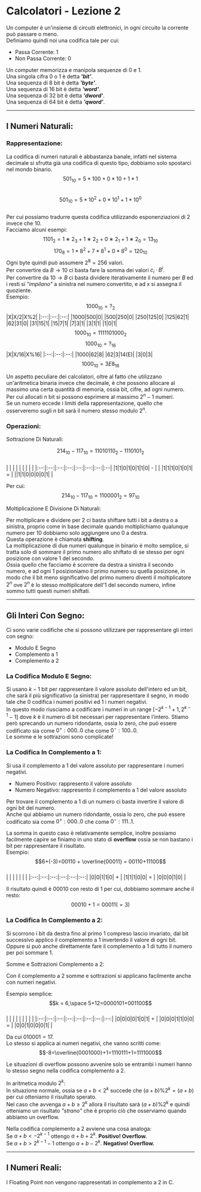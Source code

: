 <script type="text/javascript"
  src="https://cdnjs.cloudflare.com/ajax/libs/mathjax/2.7.0/MathJax.js?config=TeX-AMS_CHTML">
</script>
<script type="text/x-mathjax-config">
  MathJax.Hub.Config({
    tex2jax: {
      inlineMath: [['$','$'], ['\\(','\\)']],
      processEscapes: true},
      jax: ["input/TeX","input/MathML","input/AsciiMath","output/CommonHTML"],
      extensions: ["tex2jax.js","mml2jax.js","asciimath2jax.js","MathMenu.js","MathZoom.js","AssistiveMML.js", "[Contrib]/a11y/accessibility-menu.js"],
      TeX: {
      extensions: ["AMSmath.js","AMSsymbols.js","noErrors.js","noUndefined.js"],
      equationNumbers: {
      autoNumber: "AMS"
      }
    }
  });
</script>

Calcolatori - Lezione 2
=======================

Un computer è un'insieme di circuiti elettronici, in ogni circuito la corrente può passare o meno.  
Definiamo quindi noi una codifica tale per cui:  
- Passa Corrente: $1$  
- Non Passa Corrente: $0$  

Un computer memorizza e manipola sequenze di $0$ e $1$.  
Una singola cifra $0$ o $1$ è detta ***'bit'***.  
Una sequenza di $8$ bit è detta ***'byte'***.  
Una sequenza di $16$ bit è detta ***'word'***.  
Una sequenza di $32$ bit è detta ***'dword'***.  
Una sequenza di $64$ bit è detta ***'qword'***.  

---
I Numeri Naturali:
------------------

### Rappresentazione:  

La codifica di numeri naturali è abbastanza banale,
infatti nel sistema decimale si sfrutta già una codifica di questo tipo, dobbiamo solo spostarci nel mondo binario.  
$$501_{10} = 5*100 + 0*10 + 1*1$$  
$$501_{10} = 5*10^2 + 0*10^1 + 1*10^0$$  
Per cui possiamo tradurre questa codifica utilizzando esponenziazioni di $2$ invece che $10$.  
Facciamo alcuni esempi:  
$$1101_2 = 1∗2_3 + 1∗2_2 + 0∗2_1 + 1∗2_0 = 13_{10}$$
$$170_8 = 1*8^2 + 7*8^1 + 0*8^0 = 120_{10}$$
Ogni byte quindi può assumere $2^8 = 256$ valori.  
Per convertire da $B \rightarrow 10$ ci basta fare la somma dei valori $c_i\cdot B^i$.  
Per convertire da $10 \rightarrow B$ ci basta dividere iterativamente il numero per $B$ ed i resti si *"impilano"* a sinistra nel numero convertito, e ad x si assegna il quoziente.  
Esempio:  
$$1000_{10}=?_2$$
|X|X/2|X%2|
|:--:|:--:|:--:|
|1000|500|0|
|500|250|0|
|250|125|0|
|125|62|1|
|62|31|0|
|31|15|1|
|15|7|1|
|7|3|1|
|3|1|1|
|1|0|1|
$$1000_{10}=1111101000_2$$
$$1000_{10}=?_{16}$$
|X|X/16|X%16|
|:--:|:--:|:--:|
|1000|62|8|
|62|3|14(E)|
|3|0|3|
$$1000_{10}=3E8_{16}$$  

Un aspetto peculiare dei calcolatori, oltre al fatto che utilizzano un'aritmetica binaria invece che decimale, è che possono allocare al massimo una certa quantità di memoria, ossia bit, cifre, ad ogni numero.  
Per cui allocati $n$ bit si possono esprimere al massimo $2^n - 1$ numeri.  
Se un numero eccede i limiti della rappresentazione, quello che osserveremo sugli $n$ bit sarà il numero stesso modulo $2^n$.  

### Operazioni:

Sottrazione Di Naturali:

$$214_{10}-117_{10}=11010110_2-1110101_2$$  
| | | | | | | | |
|:--:|:--:|:--:|:--:|:--:|:--:|:--:|:--|
|$1$|$1$|$0$|$1$|$0$|$1$|$1$|$0$| - |
| |$1$|$1$|$1$|$0$|$1$|$0$|$1$| = |
||$1$|$1$|$0$|$0$|$0$|$0$|$1$| |

Per cui:  
$$214_{10}-117_{10}=1100001_2=97_{10}$$  

Moltiplicazione E Divisione Di Naturali:  

Per moltiplicare e dividere per $2$ ci basta shiftare tutti i bit a destra o a sinistra, proprio come in base decimale quando moltiplichiamo qualunque numero per $10$ dobbiamo solo aggiungere uno $0$ a destra.  
Questa operazione è chiamata **shifting**.  
La moltiplicazione di due numeri qualunque in binario è molto semplice, si tratta solo di sommare il primo numero allo shiftato di se stesso per ogni posizione con valore $1$ del secondo.  
Ossia quello che facciamo è scorrere da destra a sinistra il secondo numero, e ad ogni $1$ posizioniamo il primo numero su quella posizione, in modo che il bit meno significativo del primo numero diventi il moltiplicatore $2^n$ ove $2^n$ è lo stesso moltiplicatore dell'$1$ del secondo numero, infine sommo tutti questi numeri shiftati.  

---
Gli Interi Con Segno:
---------------------

Ci sono varie codifiche che si possono utilizzare per rappresentare gli interi con segno:  
- Modulo E Segno
- Complemento a 1
- Complemento a 2

### La Codifica Modulo E Segno:  

Si usano $k-1$ bit per rappresentare il valore assoluto dell'intero ed un bit, che sarà il più significativo (a sinistra) per rappresentare il segno, in modo tale che $0$ codifica i numeri positivi ed $1$ i numeri negativi.  
In questo modo riusciamo a codificare i numeri in un range $[-2^{k-1} + 1,2^{k-1} - 1]$ dove $k$ è il numero di bit necessari per rappresentare l'intero.
Stiamo però sprecando un numero ridondante, ossia lo zero, che può essere codificato sia come $0^+:000..0$ che come $0^-:100..0$.  
Le somme e le sottrazioni sono complicate!


### La Codifica In Complemento a 1:  

Si usa il complemento a 1 del valore assoluto per rappresentare i numeri negativi.  
- Numero Positivo: rappresento il valore assoluto
- Numero Negativo: rappresento il complemento a 1 del valore assoluto  

Per trovare il complemento a 1 di un numero ci basta invertire il valore di ogni bit del numero.  
Anche qui abbiamo un numero ridondante, ossia lo zero, che può essere codificato sia come $0^+:000..0$ che come $0^-:111..1$.  

La somma in questo caso è relativamente semplice, inoltre possiamo facilmente capire se finiamo in uno stato di **overflow** ossia se non bastano i bit per rappresentare il risultato.  
Esempio:  
$$6+(-3)=00110 + \overline{00011} = 00110+11100$$  
| | | | | | |
|:--:|:--:|:--:|:--:|:--:|:--:|
|$0$|$0$|$1$|$1$|$0$| + |
|$1$|$1$|$1$|$0$|$0$| = |
|$0$|$0$|$0$|$1$|$0$| |

Il risultato quindi è $00010$ con resto di $1$ per cui, dobbiamo sommare anche il resto:  
$$00010 + 1 = 00011 (=3)$$  

### La Codifica In Complemento a 2:  

Si scorrono i bit da destra fino al primo $1$ compreso lascio invariato, dal bit successivo applico il complemento a 1 invertendo il valore di ogni bit.  
Oppure si può anche direttamente fare il complemento a $1$ di tutto il numero per poi sommare $1$.

Somme e Sottrazioni Complemento a 2:  

Con il complemento a 2 somme e sottrazioni si applicano facilmente anche con numeri negativi.  

Esempio semplice:  
$$k = 6,\space 5+12=0000101+001100$$  
| | | | | | | | |
|:--:|:--:|:--:|:--:|:--:|:--:|:--:|:--:|
|$0$|$0$|$0$|$0$|$1$|$0$|$1$| + |
|$0$|$0$|$0$|$1$|$1$|$0$|$0$| = |
|$0$|$0$|$1$|$0$|$0$|$0$|$1$| |

Da cui $010001 = 17$.  
Lo stesso si applica ai numeri negativi, che vanno scritti come: $$-8=\overline{0001000}+1=1110111+1=1111000$$  

Le situazioni di overflow possono avvenire solo se entrambi i numeri hanno lo stesso segno nella codifica complemento a 2.  

In aritmetica modulo $2^k$:  
In situazione normale, ossia se $a + b < 2^k$ succede che $(a+b)\%2^k = (a+b)$ per cui otteniamo il risultato sperato.  
Nel caso che avvenga $a + b \ge 2^k$ allora il risultato sarà $(a + b)\%2^k$ e quindi otteniamo un risultato *"strano"* che è proprio ciò che osserviamo quando abbiamo un overflow.  

Nella codifica complemento a 2 avviene una cosa analoga:  
Se $a + b < -2^{k-1}$ ottengo $a + b + 2^k$. **Positivo! Overflow.**  
Se $a + b > 2^{k-1} - 1$ ottengo $a + b - 2^k$. **Negativo! Overflow.**  

---
I Numeri Reali:
---------------
I Floating Point non vengono rappresentati in complemento a $2$ in C.  
